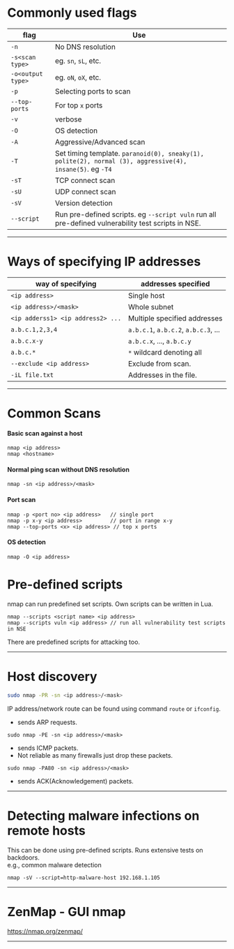 # Commonly used flags

| flag              | Use                                                                                                      |
| ----------------- | -------------------------------------------------------------------------------------------------------- |
| `-n`              | No DNS resolution                                                                                        |
| `-s<scan type>`   | eg. `sn`, `sL`, etc.                                                                                     |
| `-o<output type>` | eg. `oN`, `oX`, etc.                                                                                     |
| `-p`              | Selecting ports to scan                                                                                  |
| `--top-ports`     | For top `x` ports                                                                                        |
| `-v`              | verbose                                                                                                  |
| `-O`              | OS detection                                                                                             |
| `-A`              | Aggressive/Advanced scan                                                                                 |
| `-T`              | Set timing template. `paranoid(0), sneaky(1), polite(2), normal (3), aggressive(4), insane(5)`. eg `-T4` |
| `-sT`             | TCP connect scan                                                                                         |
| `-sU`             | UDP connect scan                                                                                         |
| `-sV`             | Version detection                                                                                        |
| `--script`        | Run pre-defined scripts. eg `--script vuln` run all pre-defined vulnerability test scripts in NSE.       |

----

# Ways of specifying IP addresses

| way of specifying                 | addresses specified                  |
| --------------------------------- | ------------------------------------ |
| `<ip address>`                    | Single host                          |
| `<ip address>/<mask>`             | Whole subnet                         |
| `<ip adderss1> <ip address2> ...` | Multiple specified addresses         |
| `a.b.c.1,2,3,4`                   | `a.b.c.1`, `a.b.c.2`, `a.b.c.3`, ... |
| `a.b.c.x-y`                       | `a.b.c.x`, ..., `a.b.c.y`            |
| `a.b.c.*`                         | `*` wildcard denoting all            |
| `--exclude <ip address>`          | Exclude from scan.                   |
| `-iL file.txt`                    | Addresses in the file.               |


----
# Common Scans
#### Basic scan against a host
```
nmap <ip address>
nmap <hostname>
```

#### Normal ping scan without DNS resolution
```
nmap -sn <ip address>/<mask>
```

#### Port scan
```
nmap -p <port no> <ip address>   // single port
nmap -p x-y <ip address>         // port in range x-y
nmap --top-ports <x> <ip address> // top x ports
```


#### OS detection
```
nmap -O <ip address>
```


# Pre-defined scripts
nmap can run predefined set scripts. Own scripts can be written in Lua. 
```
nmap --scripts <script name> <ip address> 
nmap --scripts vuln <ip address> // run all vulnerability test scripts in NSE
```

There are predefined scripts for attacking too.

----
# Host discovery

```bash
sudo nmap -PR -sn <ip address>/<mask>
```

IP address/network route can be found using command `route` or `ifconfig`.  
- sends ARP requests.

```shell
sudo nmap -PE -sn <ip address>/<mask>
```
- sends ICMP packets.
- Not reliable as many firewalls just drop these packets.

```shell
sudo nmap -PA80 -sn <ip address>/<mask>
```
- sends ACK(Acknowledgement) packets.

  
<hr>

# Detecting malware infections on remote hosts
This can be done using pre-defined scripts. Runs extensive tests on backdoors.  
e.g., common malware detection
```
nmap -sV --script=http-malware-host 192.168.1.105
```

---
# ZenMap - GUI nmap
https://nmap.org/zenmap/

----
